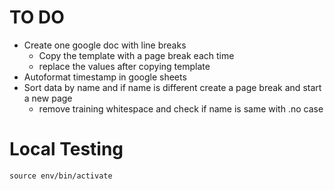 # TO DO
- Create one google doc with line breaks
    - Copy the template with a page break each time
    - replace the values after copying template
- Autoformat timestamp in google sheets
- Sort data by name and if name is different create a page break and start a new page
    - remove training whitespace and check if name is same with .no case


# Local Testing
```
source env/bin/activate
```